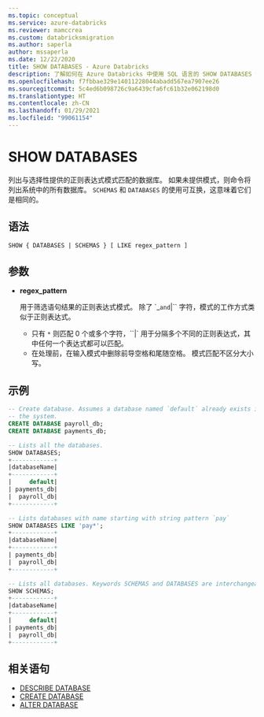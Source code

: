 ```yaml
---
ms.topic: conceptual
ms.service: azure-databricks
ms.reviewer: mamccrea
ms.custom: databricksmigration
ms.author: saperla
author: mssaperla
ms.date: 12/22/2020
title: SHOW DATABASES - Azure Databricks
description: 了解如何在 Azure Databricks 中使用 SQL 语言的 SHOW DATABASES 语法。
ms.openlocfilehash: f7fbbae329e14011228044abadd567ea7907ee26
ms.sourcegitcommit: 5c4ed6b098726c9a6439cfa6fc61b32e062198d0
ms.translationtype: HT
ms.contentlocale: zh-CN
ms.lasthandoff: 01/29/2021
ms.locfileid: "99061154"
---
```

# <a name="show-databases"></a>SHOW DATABASES

列出与选择性提供的正则表达式模式匹配的数据库。 如果未提供模式，则命令将列出系统中的所有数据库。
``SCHEMAS`` 和 ``DATABASES`` 的使用可互换，这意味着它们是相同的。

## <a name="syntax"></a>语法

```
SHOW { DATABASES | SCHEMAS } [ LIKE regex_pattern ]
```

## <a name="parameters"></a>参数

* **regex_pattern**

  用于筛选语句结果的正则表达式模式。
  除了 `_`` and ``|`` 字符，模式的工作方式类似于正则表达式。
  * 只有 ``*`` 则匹配 0 个或多个字符，``|` 用于分隔多个不同的正则表达式，其中任何一个表达式都可以匹配。
  * 在处理前，在输入模式中删除前导空格和尾随空格。 模式匹配不区分大小写。

## <a name="examples"></a>示例

```sql
-- Create database. Assumes a database named `default` already exists in
-- the system.
CREATE DATABASE payroll_db;
CREATE DATABASE payments_db;

-- Lists all the databases.
SHOW DATABASES;
+------------+
|databaseName|
+------------+
|     default|
| payments_db|
|  payroll_db|
+------------+

-- Lists databases with name starting with string pattern `pay`
SHOW DATABASES LIKE 'pay*';
+------------+
|databaseName|
+------------+
| payments_db|
|  payroll_db|
+------------+

-- Lists all databases. Keywords SCHEMAS and DATABASES are interchangeable.
SHOW SCHEMAS;
+------------+
|databaseName|
+------------+
|     default|
| payments_db|
|  payroll_db|
+------------+
```

## <a name="related-statements"></a>相关语句

* [DESCRIBE DATABASE](sql-ref-syntax-aux-describe-database.md)
* [CREATE DATABASE](sql-ref-syntax-ddl-create-database.md)
* [ALTER DATABASE](sql-ref-syntax-ddl-alter-database.md)